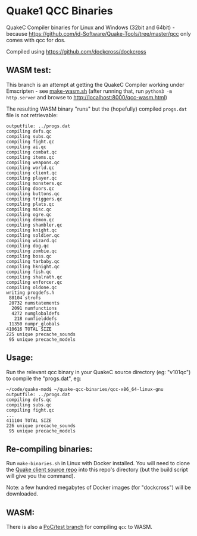 # Quake1 QCC Binaries
QuakeC Compiler binaries for Linux and Windows (32bit and 64bit) - because https://github.com/id-Software/Quake-Tools/tree/master/qcc only comes with qcc for dos.

Compiled using https://github.com/dockcross/dockcross

## WASM test:
This branch is an attempt at getting the QuakeC Compiler working under Emscripten - see [make-wasm.sh](make-wasm.sh) (after running that, run `python3 -m http.server` and browse to [http://localhost:8000/qcc-wasm.html](http://localhost:8000/qcc-wasm.html))

The resulting WASM binary "runs" but the (hopefully) compiled `progs.dat` file is not retrievable:
```
outputfile: ../progs.dat
compiling defs.qc
compiling subs.qc
compiling fight.qc
compiling ai.qc
compiling combat.qc
compiling items.qc
compiling weapons.qc
compiling world.qc
compiling client.qc
compiling player.qc
compiling monsters.qc
compiling doors.qc
compiling buttons.qc
compiling triggers.qc
compiling plats.qc
compiling misc.qc
compiling ogre.qc
compiling demon.qc
compiling shambler.qc
compiling knight.qc
compiling soldier.qc
compiling wizard.qc
compiling dog.qc
compiling zombie.qc
compiling boss.qc
compiling tarbaby.qc
compiling hknight.qc
compiling fish.qc
compiling shalrath.qc
compiling enforcer.qc
compiling oldone.qc
writing progdefs.h
 88104 strofs
 20732 numstatements
  2091 numfunctions
  4272 numglobaldefs
   218 numfielddefs
 11350 numpr_globals
410616 TOTAL SIZE
225 unique precache_sounds
 95 unique precache_models
```


## Usage:
Run the relevant qcc binary in your QuakeC source directory (eg: "v101qc") to compile the "progs.dat", eg:

```
~/code/quake-mod$ ~/quake-qcc-binaries/qcc-x86_64-linux-gnu
outputfile: ../progs.dat
compiling defs.qc
compiling subs.qc
compiling fight.qc
...
411104 TOTAL SIZE
226 unique precache_sounds
 95 unique precache_models
```

## Re-compiling binaries:
Run `make-binaries.sh` in Linux with Docker installed. You will need to clone the [Quake client source repo](https://github.com/id-Software/Quake) into this repo's directory (but the build script will give you the command).

Note: a few hundred megabytes of Docker images (for "dockcross") will be downloaded.


## WASM:

There is also a [PoC/test branch](https://github.com/hypn/quake-qcc-binaries/compare/47c5b827b3263fe6cf12ea972bb61d0e59e4c2d5...wasm-test) for compiling `qcc` to WASM.